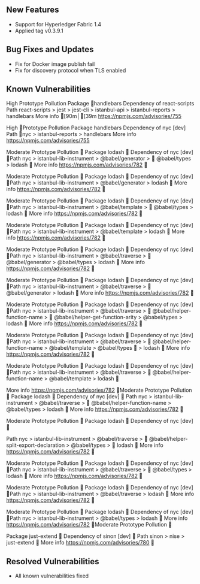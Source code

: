 ## New Features

 * Support for Hyperledger Fabric 1.4
 * Applied tag v0.3.9.1

## Bug Fixes and Updates

 * Fix for Docker image publish fail
 * Fix for discovery protocol when TLS enabled

## Known Vulnerabilities

  High          Prototype Pollution
  Package       handlebars
  Dependency of react-scripts
  Path          react-scripts > jest > jest-cli > istanbul-api >
  istanbul-reports > handlebars
  More info     [90m│[39m https://npmjs.com/advisories/755

  High          Prototype Pollution
  Package       handlebars
  Dependency of nyc [dev]
  Path          nyc > istanbul-reports > handlebars
  More info     https://npmjs.com/advisories/755

  Moderate      Prototype Pollution                                          
  Package       lodash                                                       
  Dependency of nyc [dev]                                                    
  Path          nyc > istanbul-lib-instrument > @babel/generator >           
                @babel/types > lodash                                        
  More info     https://npmjs.com/advisories/782                             

  Moderate      Prototype Pollution                                          
  Package       lodash                                                       
  Dependency of nyc [dev]                                                    
  Path          nyc > istanbul-lib-instrument > @babel/generator > lodash    
  More info     https://npmjs.com/advisories/782                             

  Moderate      Prototype Pollution                                          
  Package       lodash                                                       
  Dependency of nyc [dev]                                                    
  Path          nyc > istanbul-lib-instrument > @babel/template >            
                @babel/types > lodash                                        
  More info     https://npmjs.com/advisories/782                             

  Moderate      Prototype Pollution                                          
  Package       lodash                                                       
  Dependency of nyc [dev]                                                    
  Path          nyc > istanbul-lib-instrument > @babel/template > lodash     
  More info     https://npmjs.com/advisories/782                             

  Moderate      Prototype Pollution                                          
  Package       lodash                                                       
  Dependency of nyc [dev]                                                    
  Path          nyc > istanbul-lib-instrument > @babel/traverse >            
                @babel/generator > @babel/types > lodash                     
  More info     https://npmjs.com/advisories/782                             

  Moderate      Prototype Pollution                                          
  Package       lodash                                                       
  Dependency of nyc [dev]                                                    
  Path          nyc > istanbul-lib-instrument > @babel/traverse >            
                @babel/generator > lodash                                    
  More info     https://npmjs.com/advisories/782                             

  Moderate      Prototype Pollution                                          
  Package       lodash                                                       
  Dependency of nyc [dev]                                                    
  Path          nyc > istanbul-lib-instrument > @babel/traverse >            
                @babel/helper-function-name >                                
                @babel/helper-get-function-arity > @babel/types > lodash     
  More info     https://npmjs.com/advisories/782                             

  Moderate      Prototype Pollution                                          
  Package       lodash                                                       
  Dependency of nyc [dev]                                                    
  Path          nyc > istanbul-lib-instrument > @babel/traverse >            
                @babel/helper-function-name > @babel/template > @babel/types 
                > lodash                                                     
  More info     https://npmjs.com/advisories/782                             

  Moderate      Prototype Pollution                                          
  Package       lodash                                                       
  Dependency of nyc [dev]                                                    
  Path          nyc > istanbul-lib-instrument > @babel/traverse >            
                @babel/helper-function-name > @babel/template > lodash       

  More info     https://npmjs.com/advisories/782                             
  Moderate      Prototype Pollution                                          
  Package       lodash                                                       
  Dependency of nyc [dev]                                                    
  Path          nyc > istanbul-lib-instrument > @babel/traverse >            
                @babel/helper-function-name > @babel/types > lodash          
  More info     https://npmjs.com/advisories/782                             

  Moderate      Prototype Pollution                                          
  Package       lodash                                                       
  Dependency of nyc [dev]                                                    

  Path          nyc > istanbul-lib-instrument > @babel/traverse >            
                @babel/helper-split-export-declaration > @babel/types >      
                lodash                                                       
  More info     https://npmjs.com/advisories/782                             

  Moderate      Prototype Pollution                                          
  Package       lodash                                                       
  Dependency of nyc [dev]                                                    
  Path          nyc > istanbul-lib-instrument > @babel/traverse >            
                @babel/types > lodash                                        
  More info     https://npmjs.com/advisories/782                             

  Moderate      Prototype Pollution                                          
  Package       lodash                                                       
  Dependency of nyc [dev]                                                    
  Path          nyc > istanbul-lib-instrument > @babel/traverse > lodash     
  More info     https://npmjs.com/advisories/782                             

  Moderate      Prototype Pollution                                          
  Package       lodash                                                       
  Dependency of nyc [dev]                                                    
  Path          nyc > istanbul-lib-instrument > @babel/types > lodash        
  More info     https://npmjs.com/advisories/782                             Moderate      Prototype Pollution                                          

  Package       just-extend                                                  
  Dependency of sinon [dev]                                                  
  Path          sinon > nise > just-extend                                   
  More info     https://npmjs.com/advisories/780                             


## Resolved Vulnerabilities

* All known vulnerabilities fixed



